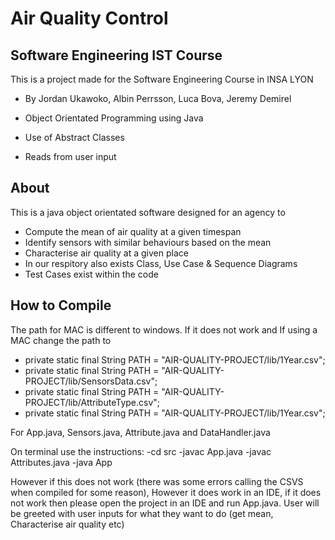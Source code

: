 # Air Quality Control
## Software Engineering IST Course

This is a project made for the Software Engineering Course in INSA LYON
- By Jordan Ukawoko, Albin Perrsson, Luca Bova, Jeremy Demirel

- Object Orientated Programming using Java
- Use of Abstract Classes
- Reads from user input 

## About

This is a java object orientated software designed for an agency to 
- Compute the mean of air quality at a given timespan 
- Identify sensors with similar behaviours based on the mean
- Characterise air quality at a given place 
- In our respitory also exists Class, Use Case & Sequence Diagrams
- Test Cases exist within the code

## How to Compile

The path for MAC is different to windows. If it does not work and If using a MAC change the path to 

- private static final String PATH = "AIR-QUALITY-PROJECT/lib/1Year.csv";
- private static final String PATH = "AIR-QUALITY-PROJECT/lib/SensorsData.csv";
- private static final String PATH = "AIR-QUALITY-PROJECT/lib/AttributeType.csv";
- private static final String PATH = "AIR-QUALITY-PROJECT/lib/1Year.csv";

For App.java, Sensors.java, Attribute.java and DataHandler.java


On terminal use the instructions:
-cd src
-javac App.java
-javac Attributes.java
-java App

However if this does not work (there was some errors
calling the CSVS when compiled for some reason), However it does work in an IDE, if it does not work  then please open the
project in an IDE and run App.java. User will be greeted
with user inputs for what they want to do (get mean, Characterise air quality etc)


